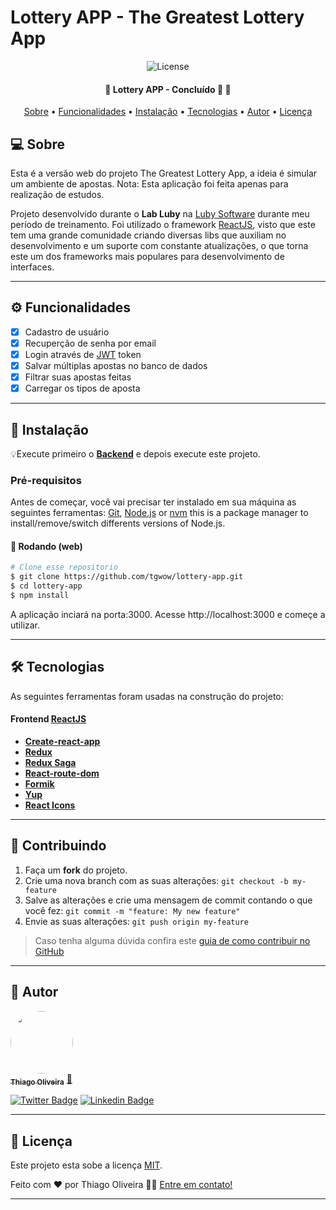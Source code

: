 <p align="center">
	<h1>Lottery APP - The Greatest Lottery App</h1>
</p>
<p align="center">
	<img alt="License" src="https://img.shields.io/badge/license-MIT-brightgreen">
</p>

<h4 align="center">
	🚧  Lottery APP - Concluído 🚀 🚧
</h4>

<p align="center">
 <a href="#-sobre">Sobre</a> •
 <a href="#-funcionalidades">Funcionalidades</a> •
 <a href="#-instalação">Instalação</a> •
 <a href="#-tecnologias">Tecnologias</a> •
 <a href="#-autor">Autor</a> •
 <a href="#-licença">Licença</a>
</p>


## 💻 Sobre

Esta é a versão web do projeto The Greatest Lottery App, a ideia é simular um ambiente de apostas. Nota: Esta aplicação foi feita apenas para realização de estudos.


Projeto desenvolvido durante o **Lab Luby** na [Luby Software](https://www.luby.com.br/) durante meu período de treinamento.
Foi utilizado o framework [ReactJS](https://reactjs.org/), visto que este tem uma grande comunidade criando diversas libs que auxiliam no desenvolvimento e um suporte com constante atualizações, o que torna este um dos frameworks mais populares para desenvolvimento de interfaces.

---

## ⚙️ Funcionalidades

- [x] Cadastro de usuário
- [x] Recuperção de senha por email
- [x] Login através de [JWT](https://jwt.io/) token
- [x] Salvar múltiplas apostas no banco de dados
- [x] Filtrar suas apostas feitas
- [x] Carregar os tipos de aposta

---

## 🚀 Instalação

💡Execute primeiro o **[Backend](https://github.com/tgwow/lottery-api)** e depois execute este projeto.

### Pré-requisitos

Antes de começar, você vai precisar ter instalado em sua máquina as seguintes ferramentas:
[Git](https://git-scm.com), [Node.js](https://nodejs.org/en/) or [nvm](https://nodejs.org/en/download/package-manager/#nvm) this is a package manager to install/remove/switch differents versions of Node.js.

#### 🎲 Rodando (web)

```bash
# Clone esse repositorio
$ git clone https://github.com/tgwow/lottery-app.git
$ cd lottery-app
$ npm install
```
A aplicação inciará na porta:3000. Acesse http://localhost:3000 e começe a utilizar.

---

## 🛠 Tecnologias

As seguintes ferramentas foram usadas na construção do projeto:


#### [](https://github.com/tgwow/lottery-api)**Frontend**  [ReactJS](https://reactjs.org/)

-   **[Create-react-app](https://create-react-app.dev/docs/getting-started/)**
-   **[Redux](https://redux.js.org/)**
-   **[Redux Saga](https://redux-saga.js.org/)**
-   **[React-route-dom](https://reactrouter.com/web/guides/quick-start)**
-   **[Formik](https://formik.org/)**
-   **[Yup](https://github.com/jquense/yup)**
-   **[React Icons](https://react-icons.github.io/react-icons/)**

---

## 💪 Contribuindo

1. Faça um **fork** do projeto.
2. Crie uma nova branch com as suas alterações: `git checkout -b my-feature`
3. Salve as alterações e crie uma mensagem de commit contando o que você fez: `git commit -m "feature: My new feature"`
4. Envie as suas alterações: `git push origin my-feature`
> Caso tenha alguma dúvida confira este [guia de como contribuir no GitHub](./CONTRIBUTING.md)

---

## 🦸 Autor

<a href="https://www.linkedin.com/in/thiago-oliveira-86758738/">
 <img style="border-radius: 50%;" src="https://avatars.githubusercontent.com/u/28604537?s=460&u=3fc99856be98a7aa7823e0af58dfa67d2e8083ac&v=4" width="100px;" alt=""/>
 <br />
 <sub><b>Thiago Oliveira</b></sub></a> <a href="https://www.linkedin.com/in/thiago-oliveira-86758738/" title="Rocket">🚀</a>
 <br />

[![Twitter Badge](https://img.shields.io/badge/-@theveloper_tg-1ca0f1?style=flat-square&labelColor=1ca0f1&logo=twitter&logoColor=white&link=https://twitter.com/theveloper_tg)](https://twitter.com/theveloper_tg) [![Linkedin Badge](https://img.shields.io/badge/-Thiago-blue?style=flat-square&logo=Linkedin&logoColor=white&link=https://www.linkedin.com/in/thiago-oliveira-86758738/)](https://www.linkedin.com/in/thiago-oliveira-86758738/)

---

## 📝 Licença

Este projeto esta sobe a licença [MIT](./LICENSE).

Feito com ❤️ por Thiago Oliveira 👋🏽 [Entre em contato!](https://www.linkedin.com/in/thiago-oliveira-86758738/)

---
